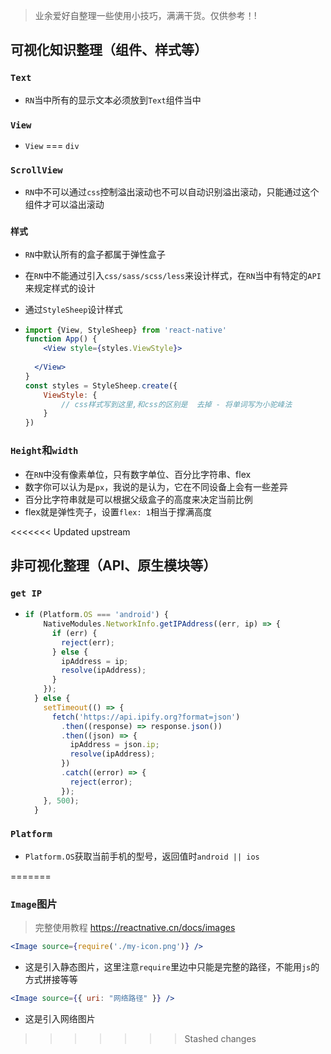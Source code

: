 > 业余爱好自整理一些使用小技巧，满满干货。仅供参考！!

## 可视化知识整理（组件、样式等）

### `Text`

- `RN`当中所有的显示文本必须放到`Text`组件当中

### `View`

- `View` === `div`

### `ScrollView`

- `RN`中不可以通过`css`控制溢出滚动也不可以自动识别溢出滚动，只能通过这个组件才可以溢出滚动



### `样式`

- `RN`中默认所有的盒子都属于弹性盒子

- 在`RN`中不能通过引入`css/sass/scss/less`来设计样式，在`RN`当中有特定的`API`来规定样式的设计

- 通过`StyleSheep`设计样式

- ```jsx
  import {View, StyleSheep} from 'react-native'
  function App() {
      <View style={styles.ViewStyle}>
  		
  	</View>
  }
  const styles = StyleSheep.create({
      ViewStyle: {
          // css样式写到这里,和css的区别是  去掉 - 将单词写为小驼峰法
      }
  })
  
  ```



### `Height`和`width`

- 在`RN`中没有像素单位，只有数字单位、百分比字符串、flex
- 数字你可以认为是`px`，我说的是认为，它在不同设备上会有一些差异
- 百分比字符串就是可以根据父级盒子的高度来决定当前比例
- flex就是弹性壳子，设置`flex: 1`相当于撑满高度

<<<<<<< Updated upstream

## 非可视化整理（API、原生模块等）


### `get IP`
- ``` jsx
  if (Platform.OS === 'android') {
      NativeModules.NetworkInfo.getIPAddress((err, ip) => {
        if (err) {
          reject(err);
        } else {
          ipAddress = ip;
          resolve(ipAddress);
        }
      });
    } else {
      setTimeout(() => {
        fetch('https://api.ipify.org?format=json')
          .then((response) => response.json())
          .then((json) => {
            ipAddress = json.ip;
            resolve(ipAddress);
          })
          .catch((error) => {
            reject(error);
          });
      }, 500);
    }

### `Platform`
- `Platform.OS`获取当前手机的型号，返回值时`android || ios`

=======
### `Image`图片

> 完整使用教程 https://reactnative.cn/docs/images

```jsx
<Image source={require('./my-icon.png')} />
```

- 这是引入静态图片，这里注意`require`里边中只能是完整的路径，不能用`js`的方式拼接等等

```jsx
<Image source={{ uri: "网络路径" }} />
```

- 这是引入网络图片
>>>>>>> Stashed changes
